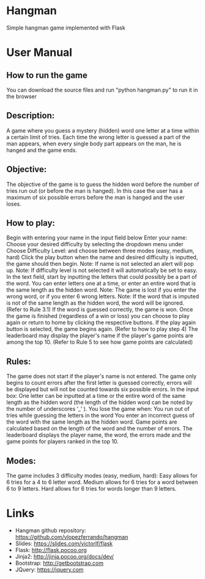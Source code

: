 # Hangman

Simple hangman game implemented with Flask

# User Manual

## How to run the game

You can download the source files and run "python hangman.py" to run it in the browser

## Description:

A game where you guess a mystery (hidden) word one letter at a time within a certain limit of tries. Each time the wrong letter is guessed a part of the man appears, when every single body part appears on the man, he is hanged and the game ends. 

## Objective:

The objective of the game is to guess the hidden word before the number of tries run out (or before the man is hanged). In this case the user has a maximum of six possible errors before the man is hanged and the user loses. 

## How to play:

Begin with entering your name in the input field below Enter your name: 
Choose your desired difficulty by selecting the dropdown menu under Choose Difficulty Level: and choose between three modes (easy, medium, hard)
Click the play button when the name and desired difficulty is inputted, the game should then begin.
Note: If  name is not selected an alert will pop up.
Note: If difficulty level is not selected it will automatically be set to easy.
In the text field, start by inputting the letters that could possibly be a part of the word. You can enter letters one at a time, or enter an entire word that is the same length as the hidden word. 
Note: The game is lost if you enter the wrong word, or if you enter 6 wrong letters. 
Note: If the word that is imputed is not of the same length as the hidden word, the word will be ignored. (Refer to Rule 3.1)
If the word is guessed correctly, the game is won. 
Once the game is finished (regardless of a win or loss) you can choose to play again or return to home by clicking the respective buttons. 
If the play again button is selected, the game begins again. (Refer to how to play step 4)
The leaderboard may display the player's name if the player's game points are among the top 10. (Refer to Rule 5 to see how game points are calculated)


## Rules:

The game does not start if the player's name is not entered. 
The game only begins to count errors after the first letter is guessed correctly, errors will be displayed but will not be counted towards six possible errors.
In the input box:
One letter can be inputted at a time or the entire word of the same length as the hidden word (the length of the hidden word can be noted by the number of underscores ‘_’ ).
You lose the game when:
You run out of tries while guessing the letters in the word
You enter an incorrect guess of the word with the same length as the hidden word.
Game points are calculated based on the length of the word and the number of errors. The leaderboard displays the player name, the word, the errors made and the game points for players ranked in the top 10. 

## Modes:

The game includes 3 difficulty modes (easy, medium, hard):
Easy allows for 6 tries for a 4 to 6 letter word.
Medium allows for 6 tries for a word between 6 to 9 letters.
Hard allows for 6 tries for words longer than 9 letters.

# Links

* Hangman github repository: https://github.com/vlopezferrando/hangman
* Slides: https://slides.com/victorlf/flask
* Flask: http://flask.pocoo.org
* Jinja2: http://jinja.pocoo.org/docs/dev/
* Bootstrap: http://getbootstrap.com
* JQuery: https://jquery.com
